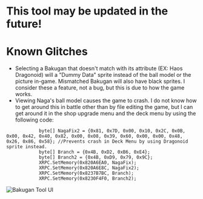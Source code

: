 # This tool may be updated in the future!

# Known Glitches
* Selecting a Bakugan that doesn't match with its attribute (EX: Haos Dragonoid) will a "Dummy Data" sprite instead of the ball model or the picture in-game. Mismatched Bakugan will also have black sprites. I consider these a feature, not a bug, but this is due to how the game works.
* Viewing Naga's ball model causes the game to crash. I do not know how to get around this in battle other than by file editing the game, but I can get around it in the shop upgrade menu and the deck menu by using the following code:
```         byte[] NagaFix = {0x81, 0x0B, 0x00, 0x00, 0x2C, 0x08, 0x00, 0x42, 0x40, 0x82, 0x00, 0x08, 0x39, 0x00, 0x00, 0x00, 0x48, 0x2D, 0x49, 0x10}; //Prevents crash in Upgrade Menu by using Dragonoid sprite instead.
            byte[] NagaFix2 = {0x81, 0x7D, 0x00, 0x10, 0x2C, 0x0B, 0x00, 0x42, 0x40, 0x82, 0x00, 0x08, 0x39, 0x60, 0x00, 0x00, 0x48, 0x26, 0x86, 0x58}; //Prevents crash in Deck Menu by using Dragonoid sprite instead.
            byte[] Branch = {0x4B, 0xD2, 0xB6, 0xE4};
            byte[] Branch2 = {0x4B, 0xD9, 0x79, 0x9C};
            XRPC.SetMemory(0x820A6EA0, NagaFix);
            XRPC.SetMemory(0x820A6E8C, NagaFix2);
            XRPC.SetMemory(0x8237B7BC, Branch);
            XRPC.SetMemory(0x8230F4F0, Branch2);
```

![Bakugan Tool UI](https://github.com/user-attachments/assets/ed55fc0a-2b5c-4db4-bc98-42d813428926)
